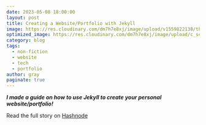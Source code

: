 ```yaml
---
date: 2023-05-08 18:00:00
layout: post
title: Creating a Website/Portfolio with Jekyll
image: https://res.cloudinary.com/dm7h7e8xj/image/upload/v1559822138/theme9_v273a9.jpg
optimized_image: https://res.cloudinary.com/dm7h7e8xj/image/upload/c_scale,w_380/v1559822138/theme9_v273a9.jpg
category: blog
tags:
  - non-fiction
  - website
  - tech
  - portfolio
author: gray
paginate: true
---
```


***I made a guide on how to use Jekyll to create your personal website/portfolio!***


Read the full story on [Hashnode](https://digracesion.hashnode.dev/creating-a-websiteportfolio-with-jekyll)
